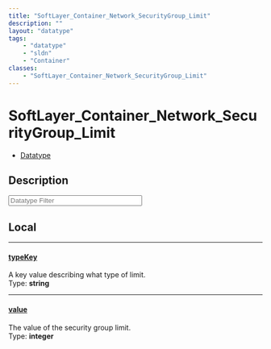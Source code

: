 ```yaml
---
title: "SoftLayer_Container_Network_SecurityGroup_Limit"
description: ""
layout: "datatype"
tags:
    - "datatype"
    - "sldn"
    - "Container"
classes:
    - "SoftLayer_Container_Network_SecurityGroup_Limit"
---
```


# SoftLayer_Container_Network_SecurityGroup_Limit
<div id='service-datatype'>
    <ul id='sldn-reference-tabs'>
        <li id='datatype'> <a href='/reference/datatypes/SoftLayer_Container_Network_SecurityGroup_Limit' >Datatype</a></li>
    </ul>
</div>

## Description 








<!-- Filer BEGIN -->
<div class="view-filters">
        <div class="clearfix">
            <div class="search-input-box">
                <input placeholder="Datatype Filter" onkeyup="titleSearch(inputId='prop-input', divId='properties', elementClass='prop-row')" 
                    type="text" id="prop-input" value="" size="30" maxlength="128" class="form-text">
            </div>
        </div>
</div>
<!-- Filer END -->

<div id="properties" class="content">
<div id="localProperties" class="prop-content" >

## Local
<div class="prop-row">

-----
[typeKey]: #typekey
#### [typeKey]
A key value describing what type of limit.  
<span class="type-label">Type: </span>**string**  



</div>
<div class="prop-row">

-----
[value]: #value
#### [value]
The value of the security group limit.  
<span class="type-label">Type: </span>**integer**  



</div>
</div>
<!-- LOCAL PROPERTY END -->

</div>


